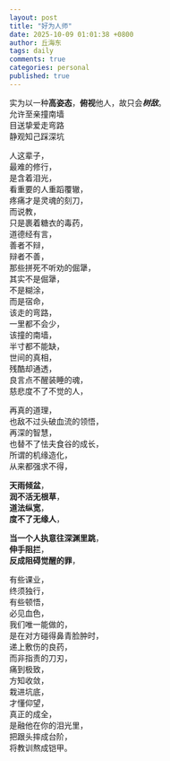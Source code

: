```yaml
---
layout: post
title: "好为人师"
date: 2025-10-09 01:01:38 +0800
author: 丘海东 
tags: daily
comments: true
categories: personal
published: true
---
```

实为以一种**高姿态**，**俯视**他人，故只会***树敌***。  
允许至亲撞南墙  
​目送挚爱走弯路  
​静观知己踩深坑  
<!--more-->  
​人这辈子，  
最难的修行，  
​是含着泪光，  
​看重要的人重蹈覆辙，  
​疼痛才是灵魂的刻刀，  
​而说教，  
​只是裹着糖衣的毒药，  
​道德经有言，  
善者不辩，  
​辩者不善，  
​那些拼死不听劝的倔犟，  
其实不是倔犟，  
​不是糊涂，  
​而是宿命，  
​
​该走的弯路，  
​一里都不会少，  
​该撞的南墙，  
​半寸都不能缺，  
​世间的真相，  
​残酷却通透，  
​良言点不醒装睡的魂，  
​慈悲度不了不觉的人，  

 ​再真的道理，  
​也敌不过头破血流的领悟，  
​再深的智慧，  
​也替不了怯夫食谷的成长，  
​所谓的机缘造化，  
​从来都强求不得，  

​**天雨倾盆**，  
**润不活无根草**，  
**​道法​纵宽**，  
**度不了无缘人**，  

​**当一个人执意往深渊里跳**，  
**​伸手阻拦**，  
​**反成阻碍觉醒的罪**，  

​有些课业，  
​终须独行，  
​有些顿悟，  
​必见血色，  
​我们唯一能做的，  
​是在对方碰得鼻青脸肿时，  
​递上敷伤的良药，  
​而非指责的刀刃，  
​痛到极致，  
​方知收敛，  
​栽进坑底，  
​才懂仰望，  
​真正的成全，  
​是融他在你的泪光里，  
​把跟头摔成台阶，  
​将教训熬成铠甲。  
